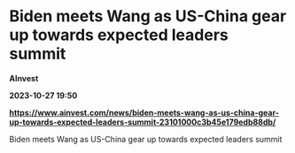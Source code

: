 # Biden meets Wang as US-China gear up towards expected leaders summit
**AInvest**

**2023-10-27 19:50**

**https://www.ainvest.com/news/biden-meets-wang-as-us-china-gear-up-towards-expected-leaders-summit-23101000c3b45e179edb88db/**

Biden meets Wang as US-China gear up towards expected leaders summit